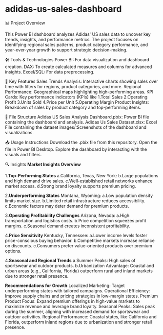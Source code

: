 # adidas-us-sales-dashboard
📊 Project Overview

This Power BI dashboard analyzes Adidas' US sales data to uncover key trends, insights, and performance metrics. The project focuses on identifying regional sales patterns, product category performance, and year-over-year growth to support strategic decision-making.


🛠 Tools & Technologies
Power BI: For data visualization and dashboard creation.
DAX: To create calculated measures and columns for advanced insights.
Excel/SQL: For data preprocessing.


🚀 Key Features
Sales Trends Analysis: Interactive charts showing sales over time with filters for regions, product categories, and more.
Regional Performance: Geographical maps highlighting high-performing areas.
KPI Cards: Key performance indicators (KPIs) like 
1.Total Sales
2.Operating Profit
3.Units Sold
4.Price per Unit
5.Operating Margin
Product Insights: Breakdown of sales by product category and top-performing items.


📂 File Structure
Adidas US Sales Analysis Dashboard.pbix: Power BI file containing the dashboard and analysis.
Adidas Us Sales Dataset.xlsx: Excel File containing the dataset
images/:Screenshots of the dashboard and visualizations.


📥 Usage Instructions
Download the .pbix file from this repository.
Open the file in Power BI Desktop.
Explore the dashboard by interacting with the visuals and filters.


🔍 Insights
**Market Insights Overview**

1.**Top-Performing States**
a.California, Texas, New York:
b.Large populations and high demand drive sales.
c.Well-established retail networks enhance market access.
d.Strong brand loyalty supports premium pricing.

2.**Underperforming States**
Montana, Wyoming:
a.Low population density limits market size.
b.Limited retail infrastructure reduces accessibility.
c.Economic factors may deter demand for premium products.

3.**Operating Profitability Challenges**
Arizona, Nevada:
a.High transportation and logistics costs.
b.Price competition squeezes profit margins.
c.Seasonal demand creates inconsistent profitability.

4.**Price Sensitivity**
Kentucky, Tennessee:
a.Lower income levels foster price-conscious buying behavior.
b.Competitive markets increase reliance on discounts.
c.Consumers prefer value-oriented products over premium options.

4.**Seasonal and Regional Trends**
a.Summer Peaks: High sales of sportswear and outdoor products.
b.Urbanization Advantage: Coastal and urban areas (e.g., California, Florida) outperform rural and inland markets due to stronger retail presence.


**Recommendations for Growth**
Localized Marketing: Target underperforming states with tailored campaigns.
Operational Efficiency: Improve supply chains and pricing strategies in low-margin states.
Premium Product Focus: Expand premium offerings in high-value markets to maximize revenue and leverage brand loyalty.
Seasonal Peaks: Sales peak during the summer, aligning with increased demand for sportswear and outdoor activities.
Regional Performance: Coastal states, like California and Florida, outperform inland regions due to urbanization and stronger retail presence.

